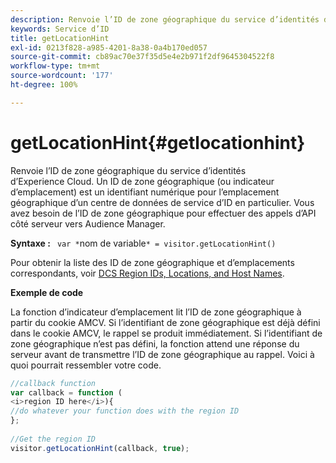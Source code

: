 ```yaml
---
description: Renvoie l’ID de zone géographique du service d’identités d’Experience Cloud. Un ID de zone géographique (ou indicateur d’emplacement) est un identifiant numérique pour l’emplacement géographique d’un centre de données de service d’ID en particulier. Vous avez besoin de l’ID de zone géographique pour effectuer des appels d’API côté serveur vers Audience Manager.
keywords: Service d’ID
title: getLocationHint
exl-id: 0213f828-a985-4201-8a38-0a4b170ed057
source-git-commit: cb89ac70e37f35d5e4e2b971f2df9645304522f8
workflow-type: tm+mt
source-wordcount: '177'
ht-degree: 100%

---
```


# getLocationHint{#getlocationhint}

Renvoie l’ID de zone géographique du service d’identités d’Experience Cloud. Un ID de zone géographique (ou indicateur d’emplacement) est un identifiant numérique pour l’emplacement géographique d’un centre de données de service d’ID en particulier. Vous avez besoin de l’ID de zone géographique pour effectuer des appels d’API côté serveur vers Audience Manager.

**Syntaxe :** ` var *`nom de variable`* = visitor.getLocationHint()`

Pour obtenir la liste des ID de zone géographique et d’emplacements correspondants, voir [DCS Region IDs, Locations, and Host Names](https://experienceleague.adobe.com/docs/audience-manager/user-guide/api-and-sdk-code/dcs/dcs-api-reference/dcs-regions.html?lang=fr).

**Exemple de code**

La fonction d’indicateur d’emplacement lit l’ID de zone géographique à partir du cookie AMCV. Si l’identifiant de zone géographique est déjà défini dans le cookie AMCV, le rappel se produit immédiatement. Si l’identifiant de zone géographique n’est pas défini, la fonction attend une réponse du serveur avant de transmettre l’ID de zone géographique au rappel. Voici à quoi pourrait ressembler votre code.

```js
//callback function 
var callback = function ( 
<i>region ID here</i>){ 
//do whatever your function does with the region ID 
}; 
 
//Get the region ID 
visitor.getLocationHint(callback, true); 
```
